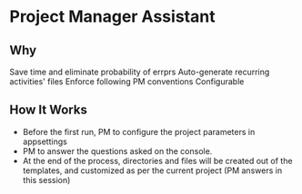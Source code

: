 # Project Manager Assistant

## Why
Save time and eliminate probability of errprs
Auto-generate recurring activities' files
Enforce following PM conventions
Configurable


## How It Works

- Before the first run, PM to configure the project parameters in appsettings
- PM to answer the questions asked on the console.
- At the end of the process, directories and files will be created out of the templates, and customized as per the current project (PM answers in this session)
